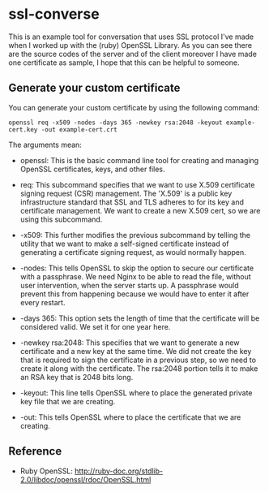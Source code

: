 ssl-converse
============

This is an example tool for conversation that uses SSL protocol I've made when I worked up with the (ruby) OpenSSL Library. 
As you can see there are the source codes of the server and of the client moreover I have made one 
certificate as sample, I hope that this can be helpful to someone.


Generate your custom certificate
--------------------------------

You can generate your custom certificate by using the following command:

    openssl req -x509 -nodes -days 365 -newkey rsa:2048 -keyout example-cert.key -out example-cert.crt

The arguments mean:

* openssl:          This is the basic command line tool for creating and managing OpenSSL certificates, keys, and other files.

* req:              This subcommand specifies that we want to use X.509 certificate signing request (CSR) management. 
                    The 'X.509' is a public key infrastructure standard that SSL and TLS adheres to for its key and certificate 
                    management. We want to create a new X.509 cert, so we are using this subcommand.

* -x509:            This further modifies the previous subcommand by telling the utility that we want to make a self-signed 
                    certificate instead of generating a certificate signing request, as would normally happen.

* -nodes:           This tells OpenSSL to skip the option to secure our certificate with a passphrase. We need Nginx to be able 
                    to read the file, without user intervention, when the server starts up. A passphrase would prevent this from 
                    happening because we would have to enter it after every restart.

* -days 365:        This option sets the length of time that the certificate will be considered valid. We set it for one year here.

* -newkey rsa:2048: This specifies that we want to generate a new certificate and a new key at the same time. We did not create 
                    the key that is required to sign the certificate in a previous step, so we need to create it along with the 
                    certificate. The rsa:2048 portion tells it to make an RSA key that is 2048 bits long.

* -keyout:          This line tells OpenSSL where to place the generated private key file that we are creating.

* -out:             This tells OpenSSL where to place the certificate that we are creating.


Reference
---------

* Ruby OpenSSL: http://ruby-doc.org/stdlib-2.0/libdoc/openssl/rdoc/OpenSSL.html
